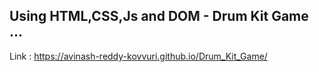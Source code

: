 ## Using HTML,CSS,Js and DOM - Drum Kit Game ...

Link : https://avinash-reddy-kovvuri.github.io/Drum_Kit_Game/
